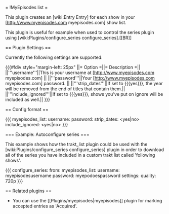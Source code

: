 = !MyEpisodes list =

This plugin creates an [wiki:Entry Entry] for each show in your [http://www.myepisodes.com myepisodes.com] show list.

This plugin is useful for example when used to control the series plugin using [wiki:Plugins/configure_series configure_series].[[BR]]

== Plugin Settings ==

Currently the following settings are supported:

{{{#!div style="margin-left: 25px"
||= Option =||= Description =||
||'''username'''||This is your username at [http://www.myepisodes.com myepisodes.com] ||
||'''password'''||Your [http://www.myepisodes.com myepisodes.com] password. ||
||'''strip_dates'''||If set to {{{yes}}}, the year will be removed from the end of titles that contain them.||
||'''include_ignored'''||If set to {{{yes}}}, shows you've put on ignore will be included as well.||
}}}

== Config format ==

{{{
myepisodes_list:
  username: <value>
  password: <value>
  strip_dates: <yes|no>
  include_ignored: <yes|no>
}}}

=== Example: Autoconfigure series ===

This example shows how the trakt_list plugin could be used with the [wiki:Plugins/configure_series configure_series] plugin in order to download all of the series you have included in a custom trakt list called 'following shows'.

{{{
configure_series:
  from:
    myepisodes_list:
      username: myepisodesusername
      password: myepodoespassword
  settings:
    quality: 720p
}}}


== Related plugins ==
* You can use the [[Plugins/myepisodes|myepisodes]] plugin for marking accepted entries as 'Acquired'.